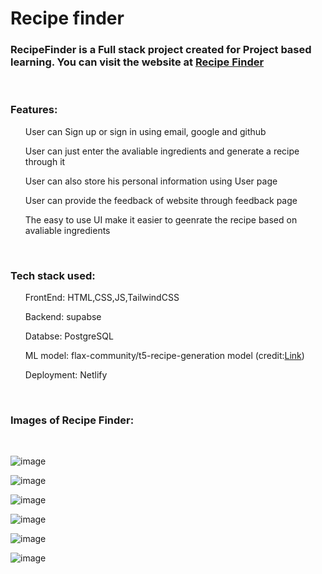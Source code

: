 <h1>Recipe finder</h1>
<h3>
  RecipeFinder is a Full stack project created for Project based learning. You can visit the website at <a href="https://recipe-finder-pbl.netlify.app/">Recipe Finder</a>
</h3>
<br>
<h3>
  Features:
  </h3>
  <ul>User can Sign up or sign in using email, google and github</ul>
  <ul>User can just enter the avaliable ingredients and generate a recipe through it</ul>
  <ul>User can also store his personal information using User page</ul>
  <ul>User can provide the feedback of website through feedback page</ul>
  <ul>The easy to use UI make it easier to geenrate the recipe based on avaliable ingredients</ul>

<br>
<h3>
  Tech stack used:
</h3>
<ul>FrontEnd: HTML,CSS,JS,TailwindCSS</ul>
<ul>Backend: supabse </ul>
<ul>Databse: PostgreSQL </ul>
<ul>ML model: flax-community/t5-recipe-generation model (credit:<a href="https://huggingface.co/flax-community/t5-recipe-generation">Link</a>)</ul>
<ul>Deployment: Netlify</ul>
<br>
<h3>
  Images of Recipe Finder:
</h3>
<br>
<span>
  
![image](https://github.com/Shivaraj-Kolekar/Recipe-finder/assets/87165724/85d7cd84-3914-4282-a1a1-d402225de9d3)


![image](https://github.com/Shivaraj-Kolekar/PBL/assets/87165724/4ad82c60-6cd9-4fff-a267-c149dbbaf09b)

![image](https://github.com/Shivaraj-Kolekar/PBL/assets/87165724/1e076baa-c12a-4be8-94c5-04f780f420dd)

![image](https://github.com/Shivaraj-Kolekar/Recipe-finder/assets/87165724/4661d835-3096-4a1a-9c63-f5d0c93478e9)


![image](https://github.com/Shivaraj-Kolekar/PBL/assets/87165724/81a8fca0-807c-4e10-861e-3edda6ac28ff)

![image](https://github.com/Shivaraj-Kolekar/PBL/assets/87165724/d6634fb1-332e-4dc6-8391-7f4af45e8a42)
